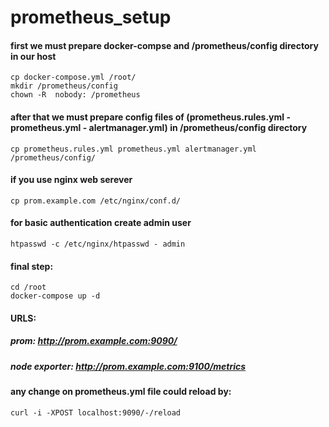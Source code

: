 # prometheus_setup

#### first we must prepare docker-compse and /prometheus/config directory in our host
```
cp docker-compose.yml /root/
mkdir /prometheus/config
chown -R  nobody: /prometheus
```
#### after that we must prepare  config files of (prometheus.rules.yml - prometheus.yml - alertmanager.yml) in /prometheus/config directory
```
cp prometheus.rules.yml prometheus.yml alertmanager.yml /prometheus/config/
```
#### if you use nginx web serever
```
cp prom.example.com /etc/nginx/conf.d/
```
#### for basic authentication create admin user
```
htpasswd -c /etc/nginx/htpasswd - admin
```
#### final step:
```
cd /root
docker-compose up -d
```
#### URLS:
##### prom: http://prom.example.com:9090/ 
##### node exporter: http://prom.example.com:9100/metrics 

#### any change on prometheus.yml file could reload by:
```
curl -i -XPOST localhost:9090/-/reload
```
